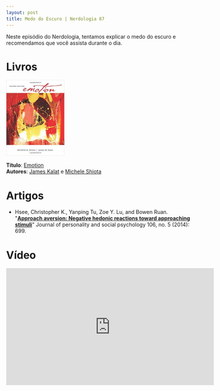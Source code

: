 ```yaml
---
layout: post
title: Medo do Escuro | Nerdologia 87 
---
```


Neste episódio do Nerdologia, tentamos explicar o medo do escuro e recomendamos que você assista durante o dia.

Livros
=====

![Emotion](../images/emotion.jpg)

**Título**: [Emotion](http://www.amazon.com/Emotion-James-W-Kalat/dp/0495912883)<br>
**Autores**: [James Kalat](http://psychology.chass.ncsu.edu/faculty_staff/jwkalat.php) e [Michele Shiota](https://psychology.clas.asu.edu/faculty/michelle-shiota)

Artigos
=====

- Hsee, Christopher K., Yanping Tu, Zoe Y. Lu, and Bowen Ruan. "[**Approach aversion: Negative hedonic reactions toward approaching stimuli**](http://faculty.chicagobooth.edu/christopher.hsee/vita/Papers/Approach%20Aversion.pdf)" Journal of personality and social psychology 106, no. 5 (2014): 699.

Vídeo
=====

<iframe width="560" height="315" src="https://www.youtube.com/embed/pyJnl2lw4pU" frameborder="0" allowfullscreen></iframe>

